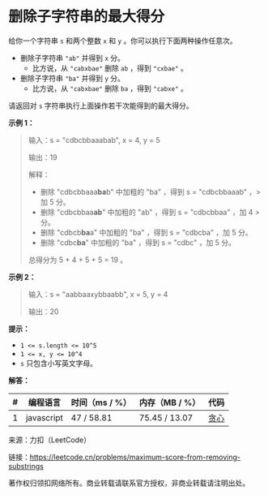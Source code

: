 # 删除子字符串的最大得分

给你一个字符串 `s` 和两个整数 `x` 和 `y` 。你可以执行下面两种操作任意次。

- 删除子字符串 `"ab"` 并得到 `x` 分。
  - 比方说，从 `"cabxbae"` 删除 `ab` ，得到 `"cxbae"` 。
- 删除子字符串 `"ba"` 并得到 `y` 分。
  - 比方说，从 `"cabxbae"` 删除 `ba` ，得到 `"cabxe"` 。

请返回对 `s` 字符串执行上面操作若干次能得到的最大得分。

**示例 1：**

> 输入：s = "cdbcbbaaabab", x = 4, y = 5
> 
> 输出：19
> 
> 解释：
> - 删除 "cdbcbbaaa**ba**b" 中加粗的 "ba" ，得到 s = "cdbcbbaaab" ，> 加 5 分。
> - 删除 "cdbcbbaa**ab**" 中加粗的 "ab" ，得到 s = "cdbcbbaa" ，加 4 > 分。
> - 删除 "cdbcb**ba**a" 中加粗的 "ba" ，得到 s = "cdbcba" ，加 5 分。
> - 删除 "cdbc**ba**" 中加粗的 "ba" ，得到 s = "cdbc" ，加 5 分。
> 
> 总得分为 5 + 4 + 5 + 5 = 19 。

**示例 2：**

> 输入：s = "aabbaaxybbaabb", x = 5, y = 4
> 
> 输出：20

**提示：**

- `1 <= s.length <= 10^5`
- `1 <= x, y <= 10^4`
- `s` 只包含小写英文字母。

**解答：**

**#**|**编程语言**|**时间（ms / %）**|**内存（MB / %）**|**代码**
------|----------|-----------------|----------------|--------
1|javascript|47 / 58.81|75.45 / 13.07|[贪心](./javascript/ac_v1.js)

来源：力扣（LeetCode）

链接：https://leetcode.cn/problems/maximum-score-from-removing-substrings

著作权归领扣网络所有。商业转载请联系官方授权，非商业转载请注明出处。
